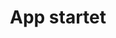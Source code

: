 ---
year: 2017
title: App startet
description: First application version 
weight: 1 # Reihenfolge der Schritte
---